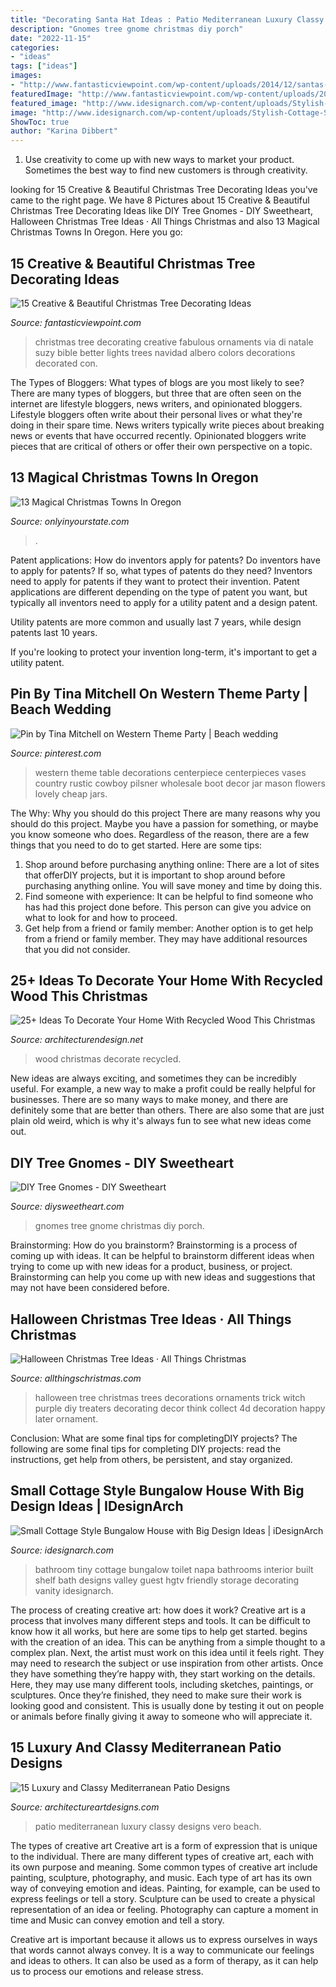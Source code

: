 ```yaml
---
title: "Decorating Santa Hat Ideas : Patio Mediterranean Luxury Classy Designs Vero Beach"
description: "Gnomes tree gnome christmas diy porch"
date: "2022-11-15"
categories:
- "ideas"
tags: ["ideas"]
images:
- "http://www.fantasticviewpoint.com/wp-content/uploads/2014/12/santas-best-christmas-designs-.-com-Suzy-q-better-decorating-bible-blog-fabulous-Christmas-tree-how-to-design-home-makeover-color-scheme-ornaments-lights-wire-trunk-beads-garland-nuts.jpg"
featuredImage: "http://www.fantasticviewpoint.com/wp-content/uploads/2014/12/santas-best-christmas-designs-.-com-Suzy-q-better-decorating-bible-blog-fabulous-Christmas-tree-how-to-design-home-makeover-color-scheme-ornaments-lights-wire-trunk-beads-garland-nuts.jpg"
featured_image: "http://www.idesignarch.com/wp-content/uploads/Stylish-Cottage-Style-Bungalow-Home_9.jpg"
image: "http://www.idesignarch.com/wp-content/uploads/Stylish-Cottage-Style-Bungalow-Home_9.jpg"
ShowToc: true
author: "Karina Dibbert"
---
```



1. Use creativity to come up with new ways to market your product. Sometimes the best way to find new customers is through creativity.

	

		
looking for 15 Creative &amp; Beautiful Christmas Tree Decorating Ideas you've came to the right page. We have 8 Pictures about 15 Creative &amp; Beautiful Christmas Tree Decorating Ideas like DIY Tree Gnomes - DIY Sweetheart, Halloween Christmas Tree Ideas · All Things Christmas and also 13 Magical Christmas Towns In Oregon. Here you go:
		
    
## 15 Creative &amp; Beautiful Christmas Tree Decorating Ideas

<img loading=lazy src="http://www.fantasticviewpoint.com/wp-content/uploads/2014/12/santas-best-christmas-designs-.-com-Suzy-q-better-decorating-bible-blog-fabulous-Christmas-tree-how-to-design-home-makeover-color-scheme-ornaments-lights-wire-trunk-beads-garland-nuts.jpg" onerror="this.onerror=null;this.src='https://tse2.mm.bing.net/th?id=OIP.KzJyavuH7OjNeZQy4hEfawHaJ5&amp;pid=15.1';" alt="15 Creative &amp; Beautiful Christmas Tree Decorating Ideas">

_Source: fantasticviewpoint.com_

>christmas tree decorating creative fabulous ornaments via di natale suzy bible better lights trees navidad albero colors decorations decorated con. 

	

The Types of Bloggers: What types of blogs are you most likely to see?
There are many types of bloggers, but three that are often seen on the internet are lifestyle bloggers, news writers, and opinionated bloggers. Lifestyle bloggers often write about their personal lives or what they're doing in their spare time. News writers typically write pieces about breaking news or events that have occurred recently. Opinionated bloggers write pieces that are critical of others or offer their own perspective on a topic.

    
## 13 Magical Christmas Towns In Oregon

<img loading=lazy src="https://cdn.onlyinyourstate.com/wp-content/uploads/2015/11/Max-the-sea-lion-in-a-Santa-hat-Sea-of-Lights-web-683x409.jpg" onerror="this.onerror=null;this.src='https://tse2.mm.bing.net/th?id=OIP.HAj4_RmYEMLjG8-X7PV5mwHaEb&amp;pid=15.1';" alt="13 Magical Christmas Towns In Oregon">

_Source: onlyinyourstate.com_

>. 

	

Patent applications: How do inventors apply for patents?
Do inventors have to apply for patents? If so, what types of patents do they need?
Inventors need to apply for patents if they want to protect their invention. Patent applications are different depending on the type of patent you want, but typically all inventors need to apply for a utility patent and a design patent. 

 Utility patents are more common and usually last 7 years, while design patents last 10 years. 

If you're looking to protect your invention long-term, it's important to get a utility patent.

    
## Pin By Tina Mitchell On Western Theme Party | Beach Wedding

<img loading=lazy src="https://i.pinimg.com/736x/21/11/6c/21116ca2dbbf004397d5e2fa67e49d9b--western-decorations-western-theme.jpg" onerror="this.onerror=null;this.src='https://tse2.mm.bing.net/th?id=OIP.A4Kj1OysFro3VqIOUKy0mQHaLH&amp;pid=15.1';" alt="Pin by Tina Mitchell on Western Theme Party | Beach wedding">

_Source: pinterest.com_

>western theme table decorations centerpiece centerpieces vases country rustic cowboy pilsner wholesale boot decor jar mason flowers lovely cheap jars. 

	

The Why: Why you should do this project
There are many reasons why you should do this project. Maybe you have a passion for something, or maybe you know someone who does. Regardless of the reason, there are a few things that you need to do to get started. Here are some tips:
1. Shop around before purchasing anything online: There are a lot of sites that offerDIY projects, but it is important to shop around before purchasing anything online. You will save money and time by doing this.
2. Find someone with experience: It can be helpful to find someone who has had this project done before. This person can give you advice on what to look for and how to proceed.
3. Get help from a friend or family member: Another option is to get help from a friend or family member. They may have additional resources that you did not consider.

    
## 25+ Ideas To Decorate Your Home With Recycled Wood This Christmas

<img loading=lazy src="http://cdn.architecturendesign.net/wp-content/uploads/2015/12/AD-Ideas-To-Decorate-Your-Home-With-Recycled-Wood-This-20.jpg" onerror="this.onerror=null;this.src='https://tse2.mm.bing.net/th?id=OIP.3hrp131gZ6c-KCDqkj-N7wHaQi&amp;pid=15.1';" alt="25+ Ideas To Decorate Your Home With Recycled Wood This Christmas">

_Source: architecturendesign.net_

>wood christmas decorate recycled. 

	

New ideas are always exciting, and sometimes they can be incredibly useful. For example, a new way to make a profit could be really helpful for businesses. There are so many ways to make money, and there are definitely some that are better than others. There are also some that are just plain old weird, which is why it's always fun to see what new ideas come out.

    
## DIY Tree Gnomes - DIY Sweetheart

<img loading=lazy src="https://diysweetheart.com/wp-content/uploads/2019/05/Christmas-Gnome-Porch.jpg" onerror="this.onerror=null;this.src='https://tse2.mm.bing.net/th?id=OIP.zFrC8ITQYZS6gXXQGODicgHaJ4&amp;pid=15.1';" alt="DIY Tree Gnomes - DIY Sweetheart">

_Source: diysweetheart.com_

>gnomes tree gnome christmas diy porch. 

	

Brainstorming: How do you brainstorm?
Brainstorming is a process of coming up with ideas. It can be helpful to brainstorm different ideas when trying to come up with new ideas for a product, business, or project. Brainstorming can help you come up with new ideas and suggestions that may not have been considered before.

    
## Halloween Christmas Tree Ideas · All Things Christmas

<img loading=lazy src="https://www.allthingschristmas.com/wp-content/uploads/2017/10/Best-Halloween-Christmas-Tree-Ideas-2-1.jpg" onerror="this.onerror=null;this.src='https://tse3.mm.bing.net/th?id=OIP.krb9ekJ4XvsWXD4Kldv1ywHaJ4&amp;pid=15.1';" alt="Halloween Christmas Tree Ideas · All Things Christmas">

_Source: allthingschristmas.com_

>halloween tree christmas trees decorations ornaments trick witch purple diy treaters decorating decor think collect 4d decoration happy later ornament. 

	

Conclusion: What are some final tips for completingDIY projects?
The following are some final tips for completing DIY projects: read the instructions, get help from others, be persistent, and stay organized.

    
## Small Cottage Style Bungalow House With Big Design Ideas | IDesignArch

<img loading=lazy src="http://www.idesignarch.com/wp-content/uploads/Stylish-Cottage-Style-Bungalow-Home_9.jpg" onerror="this.onerror=null;this.src='https://tse2.mm.bing.net/th?id=OIP.62Kn80hhlYWc-8KPfwv_2gHaLH&amp;pid=15.1';" alt="Small Cottage Style Bungalow House with Big Design Ideas | iDesignArch">

_Source: idesignarch.com_

>bathroom tiny cottage bungalow toilet napa bathrooms interior built shelf bath designs valley guest hgtv friendly storage decorating vanity idesignarch. 

	

The process of creating creative art: how does it work?
Creative art is a process that involves many different steps and tools. It can be difficult to know how it all works, but here are some tips to help get started. 
 begins with the creation of an idea. This can be anything from a simple thought to a complex plan. Next, the artist must work on this idea until it feels right. They may need to research the subject or use inspiration from other artists. Once they have something they’re happy with, they start working on the details. Here, they may use many different tools, including sketches, paintings, or sculptures. Once they’re finished, they need to make sure their work is looking good and consistent. This is usually done by testing it out on people or animals before finally giving it away to someone who will appreciate it.

    
## 15 Luxury And Classy Mediterranean Patio Designs

<img loading=lazy src="https://www.architectureartdesigns.com/wp-content/uploads/2014/10/15-Luxury-and-Classy-Mediterranean-Patio-Designs-3-630x812.jpg" onerror="this.onerror=null;this.src='https://tse1.mm.bing.net/th?id=OIP.c2WtCC3CZDZY3d57Mvm3jAHaJi&amp;pid=15.1';" alt="15 Luxury and Classy Mediterranean Patio Designs">

_Source: architectureartdesigns.com_

>patio mediterranean luxury classy designs vero beach. 

	

The types of creative art
Creative art is a form of expression that is unique to the individual. There are many different types of creative art, each with its own purpose and meaning.
Some common types of creative art include painting, sculpture, photography, and music. Each type of art has its own way of conveying emotion and ideas. Painting, for example, can be used to express feelings or tell a story. Sculpture can be used to create a physical representation of an idea or feeling. Photography can capture a moment in time and Music can convey emotion and tell a story.

Creative art is important because it allows us to express ourselves in ways that words cannot always convey. It is a way to communicate our feelings and ideas to others. It can also be used as a form of therapy, as it can help us to process our emotions and release stress.

